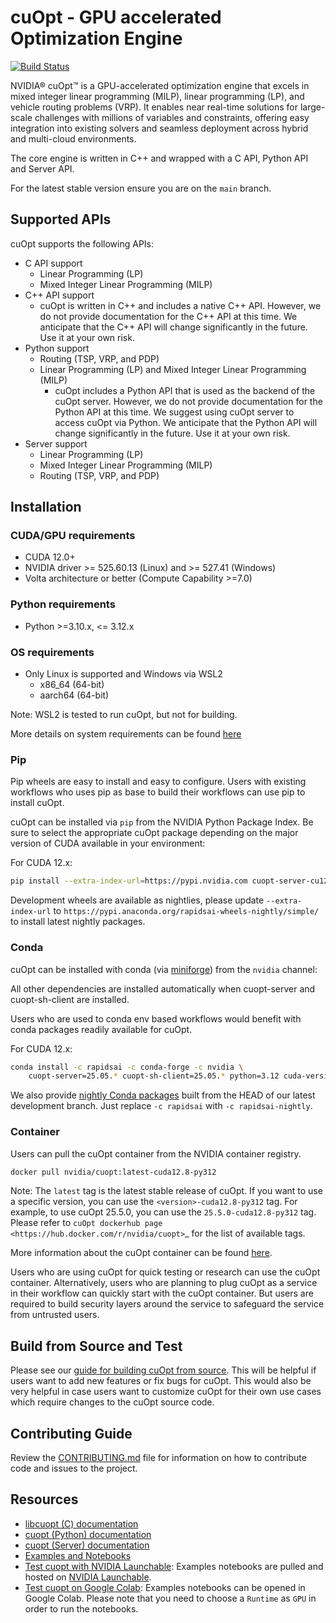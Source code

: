 # cuOpt - GPU accelerated Optimization Engine

[![Build Status](https://github.com/NVIDIA/cuopt/actions/workflows/build.yaml/badge.svg)](https://github.com/NVIDIA/cuopt/actions/workflows/build.yaml)

NVIDIA® cuOpt™ is a GPU-accelerated optimization engine that excels in mixed integer linear programming (MILP), linear programming (LP), and vehicle routing problems (VRP). It enables near real-time solutions for large-scale challenges with millions of variables and constraints, offering 
easy integration into existing solvers and seamless deployment across hybrid and multi-cloud environments.

The core engine is written in C++ and wrapped with a C API, Python API and Server API.

For the latest stable version ensure you are on the `main` branch.

## Supported APIs

cuOpt supports the following APIs:

- C API support
    - Linear Programming (LP)
    - Mixed Integer Linear Programming (MILP)
- C++ API support
    - cuOpt is written in C++ and includes a native C++ API. However, we do not provide documentation for the C++ API at this time. We anticipate that the C++ API will change significantly in the future. Use it at your own risk.
- Python support
    - Routing (TSP, VRP, and PDP)
    - Linear Programming (LP) and Mixed Integer Linear Programming (MILP)
        - cuOpt includes a Python API that is used as the backend of the cuOpt server. However, we do not provide documentation for the Python API at this time. We suggest using cuOpt server to access cuOpt via Python. We anticipate that the Python API will change significantly in the future. Use it at your own risk.
- Server support
    - Linear Programming (LP)
    - Mixed Integer Linear Programming (MILP)
    - Routing (TSP, VRP, and PDP)

## Installation

### CUDA/GPU requirements

* CUDA 12.0+
* NVIDIA driver >= 525.60.13 (Linux) and >= 527.41 (Windows)
* Volta architecture or better (Compute Capability >=7.0)

### Python requirements

* Python >=3.10.x, <= 3.12.x

### OS requirements

* Only Linux is supported and Windows via WSL2
    * x86_64 (64-bit)
    * aarch64 (64-bit)

Note: WSL2 is tested to run cuOpt, but not for building.

More details on system requirements can be found [here](https://docs.nvidia.com/cuopt/user-guide/latest/system-requirements.html)

### Pip

Pip wheels are easy to install and easy to configure. Users with existing workflows who uses pip as base to build their workflows can use pip to install cuOpt.

cuOpt can be installed via `pip` from the NVIDIA Python Package Index.
Be sure to select the appropriate cuOpt package depending
on the major version of CUDA available in your environment:

For CUDA 12.x:

```bash
pip install --extra-index-url=https://pypi.nvidia.com cuopt-server-cu12==25.5.* cuopt-sh-client==25.5.* nvidia-cuda-runtime-cu12==12.8.*
```

Development wheels are available as nightlies, please update `--extra-index-url` to `https://pypi.anaconda.org/rapidsai-wheels-nightly/simple/` to install latest nightly packages.

### Conda

cuOpt can be installed with conda (via [miniforge](https://github.com/conda-forge/miniforge)) from the `nvidia` channel:

All other dependencies are installed automatically when cuopt-server and cuopt-sh-client are installed.

Users who are used to conda env based workflows would benefit with conda packages readily available for cuOpt.

For CUDA 12.x:
```bash
conda install -c rapidsai -c conda-forge -c nvidia \
    cuopt-server=25.05.* cuopt-sh-client=25.05.* python=3.12 cuda-version=12.8
```

We also provide [nightly Conda packages](https://anaconda.org/rapidsai-nightly) built from the HEAD
of our latest development branch. Just replace `-c rapidsai` with `-c rapidsai-nightly`.

### Container 

Users can pull the cuOpt container from the NVIDIA container registry.

```bash
docker pull nvidia/cuopt:latest-cuda12.8-py312 
```

Note: The ``latest`` tag is the latest stable release of cuOpt. If you want to use a specific version, you can use the ``<version>-cuda12.8-py312`` tag. For example, to use cuOpt 25.5.0, you can use the ``25.5.0-cuda12.8-py312`` tag. Please refer to `cuOpt dockerhub page <https://hub.docker.com/r/nvidia/cuopt>`_ for the list of available tags.

More information about the cuOpt container can be found [here](https://docs.nvidia.com/cuopt/user-guide/latest/cuopt-server/quick-start.html#container-from-docker-hub).

Users who are using cuOpt for quick testing or research can use the cuOpt container. Alternatively, users who are planning to plug cuOpt as a service in their workflow can quickly start with the cuOpt container. But users are required to build security layers around the service to safeguard the service from untrusted users.

## Build from Source and Test

Please see our [guide for building cuOpt from source](CONTRIBUTING.md#setting-up-your-build-environment). This will be helpful if users want to add new features or fix bugs for cuOpt. This would also be very helpful in case users want to customize cuOpt for their own use cases which require changes to the cuOpt source code.

## Contributing Guide

Review the [CONTRIBUTING.md](CONTRIBUTING.md) file for information on how to contribute code and issues to the project.

## Resources

- [libcuopt (C) documentation](https://docs.nvidia.com/cuopt/user-guide/latest/cuopt-c/index.html)
- [cuopt (Python) documentation](https://docs.nvidia.com/cuopt/user-guide/latest/cuopt-python/index.html)
- [cuopt (Server) documentation](https://docs.nvidia.com/cuopt/user-guide/latest/cuopt-server/index.html)
- [Examples and Notebooks](https://github.com/NVIDIA/cuopt-examples)
- [Test cuopt with NVIDIA Launchable](https://brev.nvidia.com/launchable/deploy?launchableID=env-2qIG6yjGKDtdMSjXHcuZX12mDNJ): Examples notebooks are pulled and hosted on [NVIDIA Launchable](https://docs.nvidia.com/brev/latest/).
- [Test cuopt on Google Colab](https://colab.research.google.com/github/nvidia/cuopt-examples/): Examples notebooks can be opened in Google Colab. Please note that you need to choose a `Runtime` as `GPU` in order to run the notebooks.
